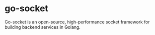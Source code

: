 # go-socket
Go-socket is an open-source, high-performance socket framework for building backend services in Golang.
